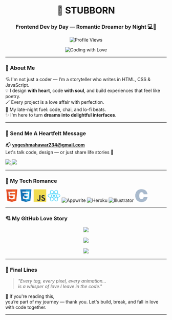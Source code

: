 <h1 align="center">💖 STUBBORN </h1>
<h3 align="center">Frontend Dev by Day — Romantic Dreamer by Night 💻🌙</h3>

<p align="center">
  <img src="https://komarev.com/ghpvc/?username=stubbornlove&label=Love%20Taps&color=ff69b4&style=flat-square" alt="Profile Views" />
</p>

<p align="center">
  <img src="https://user" width="400" alt="Coding with Love" />
</p>

---

### 🌹 About Me

💘 I'm not just a coder — I’m a storyteller who writes in HTML, CSS & JavaScript.  
💡 I design **with heart**, code **with soul**, and build experiences that feel like poetry.  
🪄 Every project is a love affair with perfection.  
🌙 My late-night fuel: code, chai, and lo-fi beats.  
✨ I'm here to turn **dreams into delightful interfaces**.

---

### 💌 Send Me A Heartfelt Message

📬 **[yogeshmahawar234@gmail.com](mailto:yogeshmahawar234@gmail.com)**  
Let's talk code, design — or just share life stories 💭

<p>
  <a href="https://twitter.com/@yogeshm22513885" target="_blank">
    <img src="https://img.shields.io/badge/Twitter-%20❤️%20@YogeshM-blue?style=for-the-badge&logo=twitter&logoColor=white" />
  </a>
  <a href="https://instagram.com/Know_Your_worth_Darling" target="_blank">
    <img src="https://img.shields.io/badge/Instagram-%20💫%20@KnowYourWorth-pink?style=for-the-badge&logo=instagram&logoColor=white" />
  </a>
</p>

---

### 🌸 My Tech Romance

<p align="left">
  <img src="https://raw.githubusercontent.com/devicons/devicon/master/icons/html5/html5-original.svg" width="40" alt="HTML5" />
  <img src="https://raw.githubusercontent.com/devicons/devicon/master/icons/css3/css3-original.svg" width="40" alt="CSS3" />
  <img src="https://raw.githubusercontent.com/devicons/devicon/master/icons/javascript/javascript-original.svg" width="40" alt="JavaScript" />
  <img src="https://raw.githubusercontent.com/devicons/devicon/master/icons/react/react-original.svg" width="40" alt="React" />
  <img src="https://www.vectorlogo.zone/logos/appwriteio/appwriteio-icon.svg" width="40" alt="Appwrite" />
  <img src="https://www.vectorlogo.zone/logos/heroku/heroku-icon.svg" width="40" alt="Heroku" />
  <img src="https://www.vectorlogo.zone/logos/adobe_illustrator/adobe_illustrator-icon.svg" width="40" alt="Illustrator" />
  <img src="https://raw.githubusercontent.com/devicons/devicon/master/icons/c/c-original.svg" width="40" alt="C" />
</p>

---

### 💘 My GitHub Love Story

<p align="center">
  <img src="https://github-readme-stats.vercel.app/api?username=stubbornlove&show_icons=true&theme=radical" />
</p>

<p align="center">
  <img src="https://github-readme-streak-stats.herokuapp.com/?user=stubbornlove&theme=radical" />
</p>

<p align="center">
  <img src="https://github-readme-stats.vercel.app/api/top-langs/?username=stubbornlove&layout=compact&theme=radical" />
</p>

---

### 🌌 Final Lines

> *"Every tag, every pixel, every animation...  
is a whisper of love I leave in the code."*

💞 If you're reading this,  
you’re part of my journey — thank you. Let's build, break, and fall in love with code together.

---

